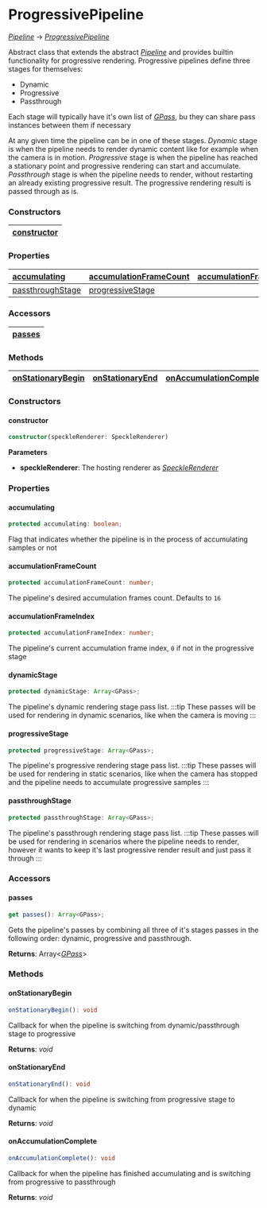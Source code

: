# ProgressivePipeline 

[_Pipeline_](/viewer/rendering-pipeline-api/pipeline-api.md) -> [_ProgressivePipeline_](/viewer/rendering-pipeline-api/progressive-pipeline-api.md)

Abstract class that extends the abstract [_Pipeline_](/viewer/rendering-pipeline-api/pipeline-api.md) and provides builtin functionality for progressive rendering. Progressive pipelines define three stages for themselves:
- Dynamic
- Progressive
- Passthrough

Each stage will typically have it's own list of [_GPass_](/viewer/pipeline-api/gpass-api.md), bu they can share pass instances between them if necessary

At any given time the pipeline can be in one of these stages. *Dynamic* stage is when the pipeline needs to render dynamic content like for example when the camera is in motion. *Progressive* stage is when the pipeline has reached a stationary point and progressive rendering can start and accumulate. *Passthrough* stage is when the pipeline needs to render, without restarting an already existing progressive result. The progressive rendering resulti is passed through as is.


### <h3>Constructors</h3>
 [constructor](/viewer/rendering-pipeline-api/progressive-pipeline-api.md#constructor) |
| :-------------------------------------------------- | 

### <h3>Properties</h3>

| [accumulating](/viewer/rendering-pipeline-api/progressive-pipeline-api.md#accumulating) | [accumulationFrameCount](/viewer/rendering-pipeline-api/progressive-pipeline-api.md#accumulationframecount)   | [accumulationFrameIndex](/viewer/rendering-pipeline-api/progressive-pipeline-api.md#accumulationframeindex) | [dynamicStage](/viewer/rendering-pipeline-api/progressive-pipeline-api.md#dynamicstage)   |
| :--------------------------------------------------------------------------- | :----------------------------------------------------------------- | :--------------------------------------------------------------- | :----------------------------------------------------------------- |      
| [passthroughStage](/viewer/speckle-renderer-api.md#passthroughstage) | [progressiveStage](/viewer/speckle-renderer-api.md#progressivestage) 



### <h3>Accessors</h3>

| [passes](/viewer/rendering-pipeline-api/progressive-pipeline-api.md#passes)
| :------------------------------------------------ | 

### <h3>Methods</h3>

| [onStationaryBegin](/viewer/rendering-pipeline-api/progressive-pipeline-api.md#onstationarybegin)                 | [onStationaryEnd](/viewer/rendering-pipeline-api/progressive-pipeline-api.md#onstationaryrnd)               | [onAccumulationComplete](/viewer/rendering-pipeline-api/progressive-pipeline-api.md#onaccumulationcomplete)               |           |
| :------------------------------------------------------------ | :------------------------------------------------------ | :------------------------------------------------------ | :-------------------------------------------------------- |


### <h3>Constructors</h3>

#### <h4>constructor</h4>

```ts
constructor(speckleRenderer: SpeckleRenderer)
```
**Parameters**

- **speckleRenderer**: The hosting renderer as [_SpeckleRenderer_](/viewer/speckle-renderer-api.md)


### <h3>Properties</h3>


#### <b>accumulating</b>

```ts
protected accumulating: boolean;
```

Flag that indicates whether the pipeline is in the process of accumulating samples or not


#### <b>accumulationFrameCount</b>

```ts
protected accumulationFrameCount: number;
```
The pipeline's desired accumulation frames count. Defaults to `16`

#### <b>accumulationFrameIndex</b>

```ts
protected accumulationFrameIndex: number;
```

The pipeline's current accumulation frame index, `0` if not in the progressive stage


#### <b>dynamicStage</b>

```ts
protected dynamicStage: Array<GPass>;
```

The pipeline's dynamic rendering stage pass list.
:::tip
These passes will be used for rendering in dynamic scenarios, like when the camera is moving
:::


#### <b>progressiveStage</b>

```ts
protected progressiveStage: Array<GPass>;
```

The pipeline's progressive rendering stage pass list.
:::tip
These passes will be used for rendering in static scenarios, like when the camera has stopped and the pipeline needs to accumulate progressive samples
:::

#### <b>passthroughStage</b>

```ts
protected passthroughStage: Array<GPass>;
```

The pipeline's passthrough rendering stage pass list.
:::tip
These passes will be used for rendering in scenarios where the pipeline needs to render, however it wants to keep it's last progressive render result and just pass it through
:::


### <h3>Accessors</h3>

#### <b>passes</b>

```ts
get passes(): Array<GPass>;
```

Gets the pipeline's passes by combining all three of it's stages passes in the following order: dynamic, progressive and passthrough.

**Returns**: Array<[_GPass_](/viewer/pipeline-api/gpass-api.md)>



### <h3>Methods</h3>

#### <b>onStationaryBegin</b>

```ts
onStationaryBegin(): void
```
Callback for when the pipeline is switching from dynamic/passthrough stage to progressive


**Returns**: _void_

#### <b>onStationaryEnd</b>

```ts
onStationaryEnd(): void
```
Callback for when the pipeline is switching from progressive stage to dynamic

**Returns**: _void_


#### <b>onAccumulationComplete</b>

```ts
onAccumulationComplete(): void
```

Callback for when the pipeline has finished accumulating and is switching from progressive to passthrough

**Returns**: _void_


